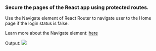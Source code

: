 ### Secure the pages of the React app using protected routes.

Use the Navigate element of React Router to navigate user to the Home page if the login status is false.

Learn more about the Navigate element: <a href="https://reactrouter.com/en/main/components/navigate" target="_blank">here</a>

Output:
<img src="https://files.codingninjas.in/protected-routes-26229.gif">

